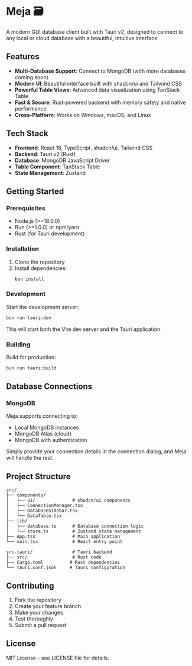 # Meja 🗃️

A modern GUI database client built with Tauri v2, designed to connect to any local or cloud database with a beautiful, intuitive interface.

## Features

- **Multi-Database Support**: Connect to MongoDB (with more databases coming soon)
- **Modern UI**: Beautiful interface built with shadcn/ui and Tailwind CSS
- **Powerful Table Views**: Advanced data visualization using TanStack Table
- **Fast & Secure**: Rust-powered backend with memory safety and native performance
- **Cross-Platform**: Works on Windows, macOS, and Linux

## Tech Stack

- **Frontend**: React 18, TypeScript, shadcn/ui, Tailwind CSS
- **Backend**: Tauri v2 (Rust)
- **Database**: MongoDB JavaScript Driver
- **Table Component**: TanStack Table
- **State Management**: Zustand

## Getting Started

### Prerequisites

- Node.js (>=18.0.0)
- Bun (>=1.0.0) or npm/yarn
- Rust (for Tauri development)

### Installation

1. Clone the repository
2. Install dependencies:
   ```bash
   bun install
   ```

### Development

Start the development server:
```bash
bun run tauri:dev
```

This will start both the Vite dev server and the Tauri application.

### Building

Build for production:
```bash
bun run tauri:build
```

## Database Connections

### MongoDB

Meja supports connecting to:
- Local MongoDB instances
- MongoDB Atlas (cloud)
- MongoDB with authentication

Simply provide your connection details in the connection dialog, and Meja will handle the rest.

## Project Structure

```
src/
├── components/
│   ├── ui/              # shadcn/ui components
│   ├── ConnectionManager.tsx
│   ├── DatabaseSidebar.tsx
│   └── DataTable.tsx
├── lib/
│   ├── database.ts      # Database connection logic
│   └── store.ts         # Zustand state management
├── App.tsx              # Main application
└── main.tsx             # React entry point

src-tauri/               # Tauri backend
├── src/                 # Rust code
├── Cargo.toml          # Rust dependencies
└── tauri.conf.json     # Tauri configuration
```

## Contributing

1. Fork the repository
2. Create your feature branch
3. Make your changes
4. Test thoroughly
5. Submit a pull request

## License

MIT License - see LICENSE file for details.
